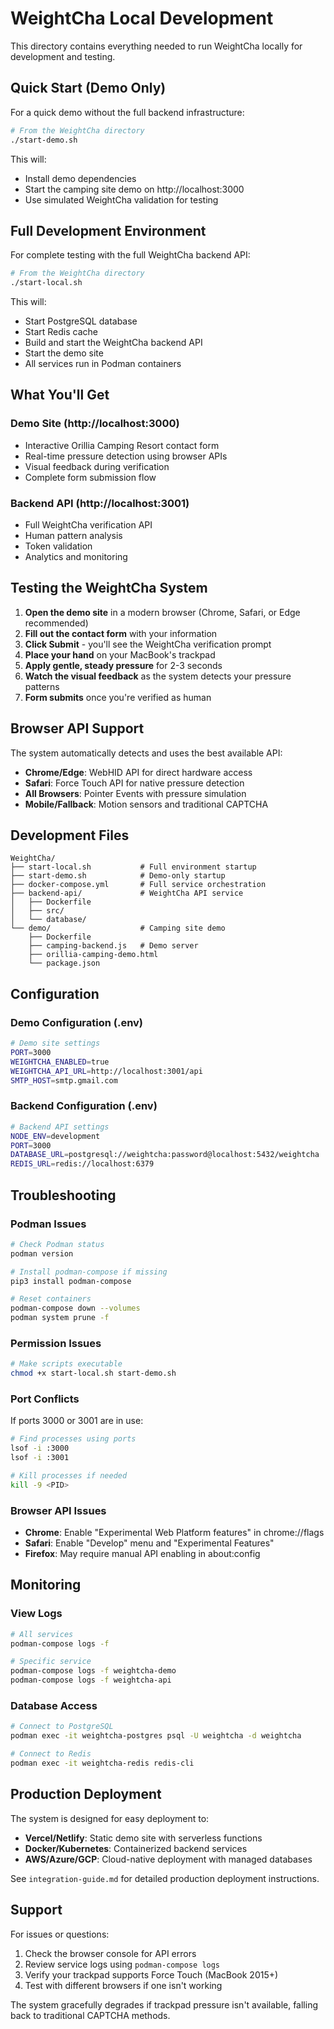 # WeightCha Local Development

This directory contains everything needed to run WeightCha locally for development and testing.

## Quick Start (Demo Only)

For a quick demo without the full backend infrastructure:

```bash
# From the WeightCha directory
./start-demo.sh
```

This will:
- Install demo dependencies
- Start the camping site demo on http://localhost:3000
- Use simulated WeightCha validation for testing

## Full Development Environment

For complete testing with the full WeightCha backend API:

```bash
# From the WeightCha directory
./start-local.sh
```

This will:
- Start PostgreSQL database
- Start Redis cache
- Build and start the WeightCha backend API
- Start the demo site
- All services run in Podman containers

## What You'll Get

### Demo Site (http://localhost:3000)
- Interactive Orillia Camping Resort contact form
- Real-time pressure detection using browser APIs
- Visual feedback during verification
- Complete form submission flow

### Backend API (http://localhost:3001)
- Full WeightCha verification API
- Human pattern analysis
- Token validation
- Analytics and monitoring

## Testing the WeightCha System

1. **Open the demo site** in a modern browser (Chrome, Safari, or Edge recommended)
2. **Fill out the contact form** with your information
3. **Click Submit** - you'll see the WeightCha verification prompt
4. **Place your hand** on your MacBook's trackpad
5. **Apply gentle, steady pressure** for 2-3 seconds
6. **Watch the visual feedback** as the system detects your pressure patterns
7. **Form submits** once you're verified as human

## Browser API Support

The system automatically detects and uses the best available API:

- **Chrome/Edge**: WebHID API for direct hardware access
- **Safari**: Force Touch API for native pressure detection
- **All Browsers**: Pointer Events with pressure simulation
- **Mobile/Fallback**: Motion sensors and traditional CAPTCHA

## Development Files

```
WeightCha/
├── start-local.sh           # Full environment startup
├── start-demo.sh            # Demo-only startup
├── docker-compose.yml       # Full service orchestration
├── backend-api/             # WeightCha API service
│   ├── Dockerfile
│   ├── src/
│   └── database/
└── demo/                    # Camping site demo
    ├── Dockerfile
    ├── camping-backend.js   # Demo server
    ├── orillia-camping-demo.html
    └── package.json
```

## Configuration

### Demo Configuration (.env)
```bash
# Demo site settings
PORT=3000
WEIGHTCHA_ENABLED=true
WEIGHTCHA_API_URL=http://localhost:3001/api
SMTP_HOST=smtp.gmail.com
```

### Backend Configuration (.env)
```bash
# Backend API settings
NODE_ENV=development
PORT=3000
DATABASE_URL=postgresql://weightcha:password@localhost:5432/weightcha
REDIS_URL=redis://localhost:6379
```

## Troubleshooting

### Podman Issues
```bash
# Check Podman status
podman version

# Install podman-compose if missing
pip3 install podman-compose

# Reset containers
podman-compose down --volumes
podman system prune -f
```

### Permission Issues
```bash
# Make scripts executable
chmod +x start-local.sh start-demo.sh
```

### Port Conflicts
If ports 3000 or 3001 are in use:
```bash
# Find processes using ports
lsof -i :3000
lsof -i :3001

# Kill processes if needed
kill -9 <PID>
```

### Browser API Issues
- **Chrome**: Enable "Experimental Web Platform features" in chrome://flags
- **Safari**: Enable "Develop" menu and "Experimental Features"
- **Firefox**: May require manual API enabling in about:config

## Monitoring

### View Logs
```bash
# All services
podman-compose logs -f

# Specific service
podman-compose logs -f weightcha-demo
podman-compose logs -f weightcha-api
```

### Database Access
```bash
# Connect to PostgreSQL
podman exec -it weightcha-postgres psql -U weightcha -d weightcha

# Connect to Redis
podman exec -it weightcha-redis redis-cli
```

## Production Deployment

The system is designed for easy deployment to:
- **Vercel/Netlify**: Static demo site with serverless functions
- **Docker/Kubernetes**: Containerized backend services
- **AWS/Azure/GCP**: Cloud-native deployment with managed databases

See `integration-guide.md` for detailed production deployment instructions.

## Support

For issues or questions:
1. Check the browser console for API errors
2. Review service logs using `podman-compose logs`
3. Verify your trackpad supports Force Touch (MacBook 2015+)
4. Test with different browsers if one isn't working

The system gracefully degrades if trackpad pressure isn't available, falling back to traditional CAPTCHA methods.
